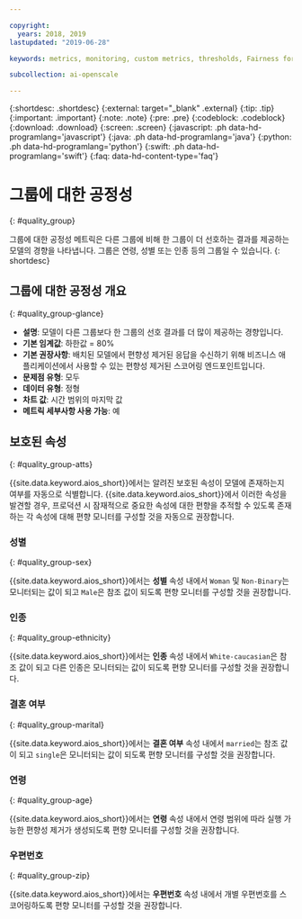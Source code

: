 ```yaml
---

copyright:
  years: 2018, 2019
lastupdated: "2019-06-28"

keywords: metrics, monitoring, custom metrics, thresholds, Fairness for a group, sex, age, race

subcollection: ai-openscale

---
```


{:shortdesc: .shortdesc}
{:external: target="_blank" .external}
{:tip: .tip}
{:important: .important}
{:note: .note}
{:pre: .pre}
{:codeblock: .codeblock}
{:download: .download}
{:screen: .screen}
{:javascript: .ph data-hd-programlang='javascript'}
{:java: .ph data-hd-programlang='java'}
{:python: .ph data-hd-programlang='python'}
{:swift: .ph data-hd-programlang='swift'}
{:faq: data-hd-content-type='faq'}

# 그룹에 대한 공정성
{: #quality_group}

그룹에 대한 공정성 메트릭은 다른 그룹에 비해 한 그룹이 더 선호하는 결과를 제공하는 모델의 경향을 나타냅니다. 그룹은 연령, 성별 또는 인종 등의 그룹일 수 있습니다.
{: shortdesc}


## 그룹에 대한 공정성 개요
{: #quality_group-glance}

- **설명**: 모델이 다른 그룹보다 한 그룹의 선호 결과를 더 많이 제공하는 경향입니다.
- **기본 임계값**: 하한값 = 80%
- **기본 권장사항**: 배치된 모델에서 편향성 제거된 응답을 수신하기 위해 비즈니스 애플리케이션에서 사용할 수 있는 편향성 제거된 스코어링 엔드포인트입니다.
- **문제점 유형**: 모두
- **데이터 유형**: 정형
- **차트 값**: 시간 범위의 마지막 값
- **메트릭 세부사항 사용 가능**: 예

## 보호된 속성
{: #quality_group-atts}

{{site.data.keyword.aios_short}}에서는 알려진 보호된 속성이 모델에 존재하는지 여부를 자동으로 식별합니다. {{site.data.keyword.aios_short}}에서 이러한 속성을 발견할 경우, 프로덕션 시 잠재적으로 중요한 속성에 대한 편향을 추적할 수 있도록 존재하는 각 속성에 대해 편향 모니터를 구성할 것을 자동으로 권장합니다. 

### 성별
{: #quality_group-sex}

{{site.data.keyword.aios_short}}에서는 **성별** 속성 내에서 `Woman` 및 `Non-Binary`는 모니터되는 값이 되고 `Male`은 참조 값이 되도록 편향 모니터를 구성할 것을 권장합니다. 

### 인종
{: #quality_group-ethnicity}

{{site.data.keyword.aios_short}}에서는 **인종** 속성 내에서 `White-caucasian`은 참조 값이 되고 다른 인종은 모니터되는 값이 되도록 편향 모니터를 구성할 것을 권장합니다.

### 결혼 여부
{: #quality_group-marital}

{{site.data.keyword.aios_short}}에서는 **결혼 여부** 속성 내에서 `married`는 참조 값이 되고 `single`은 모니터되는 값이 되도록 편향 모니터를 구성할 것을 권장합니다.

### 연령
{: #quality_group-age}

{{site.data.keyword.aios_short}}에서는 **연령** 속성 내에서 연령 범위에 따라 실행 가능한 편향성 제거가 생성되도록 편향 모니터를 구성할 것을 권장합니다.

### 우편번호
{: #quality_group-zip}

{{site.data.keyword.aios_short}}에서는 **우편번호** 속성 내에서 개별 우편번호를 스코어링하도록 편향 모니터를 구성할 것을 권장합니다.
